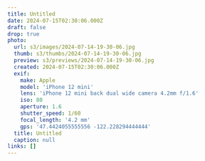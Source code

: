 ```yaml
---
title: Untitled
date: 2024-07-15T02:30:06.000Z
draft: false
drop: true
photo:
  url: s3/images/2024-07-14-19-30-06.jpg
  thumb: s3/thumbs/2024-07-14-19-30-06.jpg
  preview: s3/previews/2024-07-14-19-30-06.jpg
  created: 2024-07-15T02:30:06.000Z
  exif:
    make: Apple
    model: 'iPhone 12 mini'
    lens: 'iPhone 12 mini back dual wide camera 4.2mm f/1.6'
    iso: 80
    aperture: 1.6
    shutter_speed: 1/60
    focal_length: '4.2 mm'
    gps: '47.4424055555556 -122.228294444444'
  title: Untitled
  caption: null
links: []
---
```

